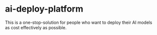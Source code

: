 # ai-deploy-platform
This is a one-stop-solution for people who want to deploy their AI models as cost effectively as possible.
